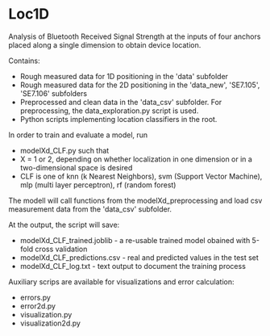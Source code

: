 # Loc1D
Analysis of Bluetooth Received Signal Strength at the inputs of four anchors placed along a single dimension to 
obtain device location.

Contains:
* Rough measured data for 1D positioning in the 'data' subfolder
* Rough measured data for the 2D positioning in the 'data_new', 'SE7.105', 'SE7.106' subfolders
* Preprocessed and clean data in the 'data_csv' subfolder. For preprocessing, the data_exploration.py script is used.
* Python scripts implementing location classifiers in the root.

In order to train and evaluate a model, run
* modelXd_CLF.py
such that 
* X = 1 or 2, depending on whether localization in one dimension or in a two-dimensional space is desired
* CLF is one of knn (k Nearest Neighbors), svm (Support Vector Machine), mlp (multi layer perceptron), rf (random forest)

The modell will call functions from the modelXd_preprocessing and load csv measurement data from the 'data_csv' subfolder.

At the output, the script will save:
* modelXd_CLF_trained.joblib - a re-usable trained model obained with 5-fold cross validation
* modelXd_CLF_predictions.csv - real and predicted values in the test set
* modelXd_CLF_log.txt - text output to document the training process

Auxiliary scrips are available for visualizations and error calculation:
* errors.py
* error2d.py
* visualization.py
* visualization2d.py
